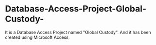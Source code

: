 # Database-Access-Project-Global-Custody-
It is a Database Access Project named "Global Custody". And it has been created using Microsoft Access.
